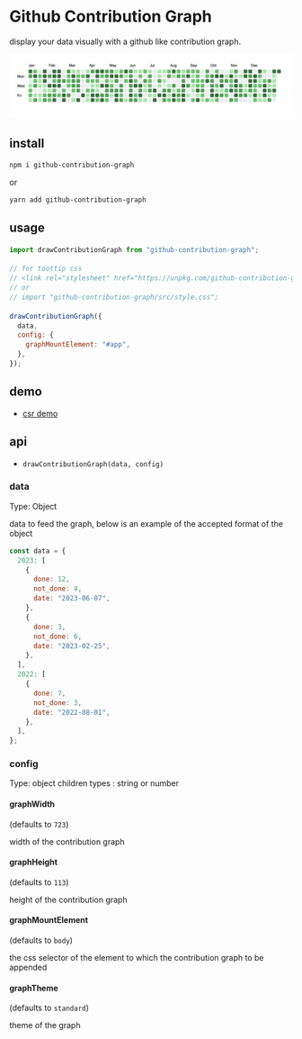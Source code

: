 # Github Contribution Graph

display your data visually with a github like contribution graph.

![example of github contribution graph in action](https://raw.githubusercontent.com/AyushSaini00/github-contribution-graph/main/public/github-contribution-graph.png)

## install

```bash
npm i github-contribution-graph
```

or

```bash
yarn add github-contribution-graph
```

## usage

```js
import drawContributionGraph from "github-contribution-graph";

// for toottip css
// <link rel="stylesheet" href="https://unpkg.com/github-contribution-graph/src/style.css" crossorigin="anonymous">
// or
// import "github-contribution-graph/src/style.css";

drawContributionGraph({
  data,
  config: {
    graphMountElement: "#app",
  },
});
```

## demo

- [csr demo](https://stackblitz.com/edit/csr-github-contribution-graph-demo?file=index.js)
<!-- - [ssr demo]() -->

## api

- `drawContributionGraph(data, config)`

### data

Type: Object

data to feed the graph, below is an example of the accepted format of the object

```js
const data = {
  2023: [
    {
      done: 12,
      not_done: 4,
      date: "2023-06-07",
    },
    {
      done: 3,
      not_done: 6,
      date: "2023-02-25",
    },
  ],
  2022: [
    {
      done: 7,
      not_done: 3,
      date: "2022-08-01",
    },
  ],
};
```

### config

Type: object
children types : string or number

#### graphWidth

(defaults to `723`)

width of the contribution graph

#### graphHeight

(defaults to `113`)

height of the contribution graph

#### graphMountElement

(defaults to `body`)

the css selector of the element to which the contribution graph to be appended

#### graphTheme

(defaults to `standard`)

theme of the graph
